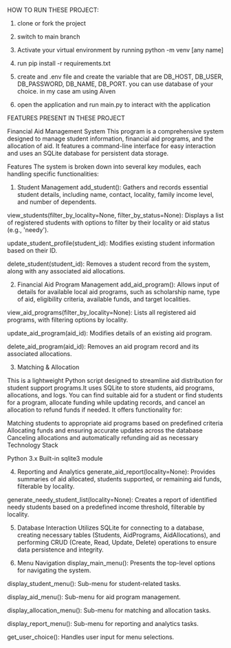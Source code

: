 HOW TO RUN THESE PROJECT:

1. clone or fork the project

2. switch to main branch

3. Activate your virtual environment by running python -m venv [any name]

4. run pip install -r requirements.txt

5. create and .env file and create the variable that are DB_HOST, DB_USER, DB_PASSWORD, DB_NAME, DB_PORT. you can use database of your choice. in my case am using Aiven

6. open the application and run main.py to interact with the application


FEATURES PRESENT IN THESE PROJECT

Financial Aid Management System
This program is a comprehensive system designed to manage student information, financial aid programs, and the allocation of aid. It features a command-line interface for easy interaction and uses an SQLite database for persistent data storage.

Features
The system is broken down into several key modules, each handling specific functionalities:

1. Student Management
add_student(): Gathers and records essential student details, including name, contact, locality, family income level, and number of dependents.

view_students(filter_by_locality=None, filter_by_status=None): Displays a list of registered students with options to filter by their locality or aid status (e.g., 'needy').

update_student_profile(student_id): Modifies existing student information based on their ID.

delete_student(student_id): Removes a student record from the system, along with any associated aid allocations.

2. Financial Aid Program Management
add_aid_program(): Allows input of details for available local aid programs, such as scholarship name, type of aid, eligibility criteria, available funds, and target localities.

view_aid_programs(filter_by_locality=None): Lists all registered aid programs, with filtering options by locality.

update_aid_program(aid_id): Modifies details of an existing aid program.

delete_aid_program(aid_id): Removes an aid program record and its associated allocations.

3.  Matching & Allocation

This is a lightweight Python script designed to streamline aid distribution for student support programs.It uses SQLite to store students, aid programs, allocations, and logs. You can find suitable aid for a student or find students for a program, allocate funding while updating records, and cancel an allocation to refund funds if needed. It offers functionality for:

Matching students to appropriate aid programs based on predefined criteria
Allocating funds and ensuring accurate updates across the database
Canceling allocations and automatically refunding aid as necessary
Technology Stack

Python 3.x
Built-in sqlite3 module

4. Reporting and Analytics
generate_aid_report(locality=None): Provides summaries of aid allocated, students supported, or remaining aid funds, filterable by locality.

generate_needy_student_list(locality=None): Creates a report of identified needy students based on a predefined income threshold, filterable by locality.

5. Database Interaction
Utilizes SQLite for connecting to a database, creating necessary tables (Students, AidPrograms, AidAllocations), and performing CRUD (Create, Read, Update, Delete) operations to ensure data persistence and integrity.

6. Menu Navigation
display_main_menu(): Presents the top-level options for navigating the system.

display_student_menu(): Sub-menu for student-related tasks.

display_aid_menu(): Sub-menu for aid program management.

display_allocation_menu(): Sub-menu for matching and allocation tasks.

display_report_menu(): Sub-menu for reporting and analytics tasks.

get_user_choice(): Handles user input for menu selections.

